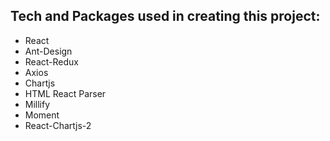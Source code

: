 ## Tech and Packages used in creating this project:
- React
- Ant-Design
- React-Redux
- Axios
- Chartjs
- HTML React Parser
- Millify
- Moment
- React-Chartjs-2
